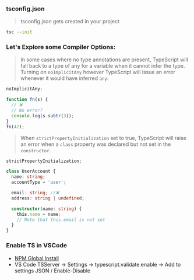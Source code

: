 ### tsconfig.json

> tsconfig.json gets created in your project

```bash
tsc --init
```

### Let's Explore some Compiler Options:

> In some cases where no type annotations are present, TypeScript will fall back to a type of any for a variable when it cannot infer the type. Turning on `noImplicitAny` however TypeScript will issue an error whenever it would have inferred `any`:

```ts
noImplicitAny;
```

```ts
function fn(s) {
  // ❌
  // No error?
  console.log(s.subtr(3));
}
fn(42);
```

> When `strictPropertyInitialization` set to true, TypeScript will raise an error when a `class` property was declared but not set in the `constructor`.

```ts
strictPropertyInitialization;
```

```ts
class UserAccount {
  name: string;
  accountType = 'user';

  email: string; //❌
  address: string | undefined;

  constructor(name: string) {
    this.name = name;
    // Note that this.email is not set
  }
}
```

### Enable TS in VSCode

- [NPM Global Install](https://www.npmts.com/package/typescript)
- VS Code TSServer -> Settings -> typescript.validate.enable -> Add to settings JSON / Enable-Disable

